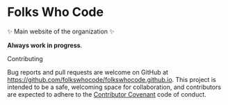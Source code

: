 # Folks Who Code

:sparkles: Main website of the organization :sparkles:

**Always work in progress**.

Contributing

Bug reports and pull requests are welcome on GitHub at https://github.com/folkswhocode/folkswhocode.github.io. This project is intended to be a safe, welcoming space for collaboration, and contributors are expected to adhere to the [Contributor Covenant](https://contributor-covenant.org) code of conduct.
